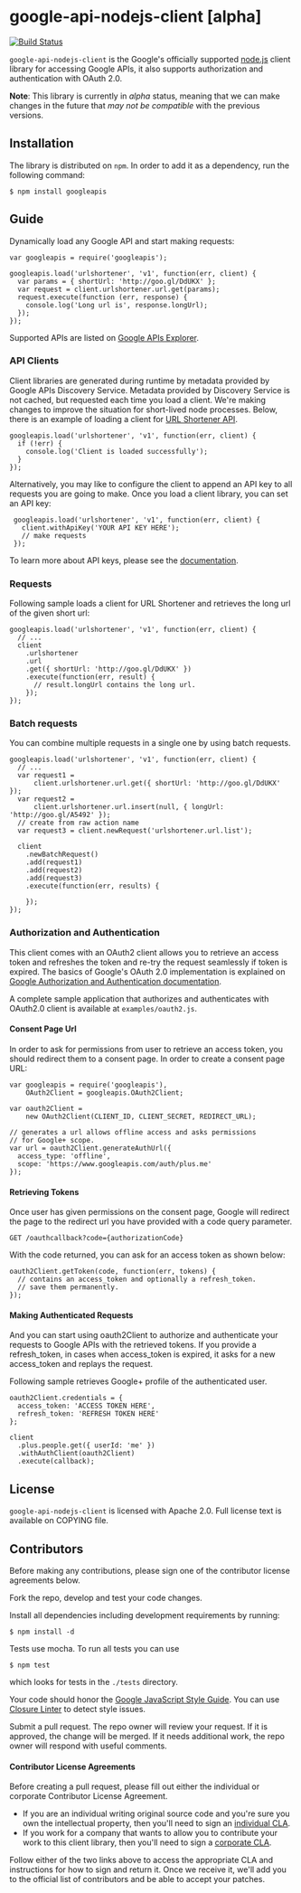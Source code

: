 # google-api-nodejs-client [alpha]

[![Build Status](https://travis-ci.org/google/google-api-nodejs-client.png)](https://travis-ci.org/google/google-api-nodejs-client)

`google-api-nodejs-client` is the Google's officially supported
[node.js](http://nodejs.org/) client
library for accessing Google APIs, it also supports authorization and
authentication with OAuth 2.0.

**Note**: This library is currently in *alpha* status, meaning that we can make
changes in the future that *may not be compatible* with the previous versions.

## Installation

The library is distributed on `npm`. In order to add it as a dependency,
run the following command:

    $ npm install googleapis

## Guide

Dynamically load any Google API and start making requests:

    var googleapis = require('googleapis');

    googleapis.load('urlshortener', 'v1', function(err, client) {
      var params = { shortUrl: 'http://goo.gl/DdUKX' };
      var request = client.urlshortener.url.get(params);
      request.execute(function (err, response) {
        console.log('Long url is', response.longUrl);
      });
    });

Supported APIs are listed on
[Google APIs Explorer](https://developers.google.com/apis-explorer).

### API Clients

Client libraries are generated during runtime by metadata provided by Google
APIs Discovery Service. Metadata provided by Discovery Service is not cached,
but requested each time you load a client. We're making changes to improve the
situation for short-lived node processes. Below, there is an example of loading
a client for [URL Shortener API](https://developers.google.com/url-shortener/).

    googleapis.load('urlshortener', 'v1', function(err, client) {
      if (!err) {
        console.log('Client is loaded successfully');
      }
    });

Alternatively, you may like to configure the client to append an API key to all
requests you are going to make. Once you load a client library, you can set an
API key:

     googleapis.load('urlshortener', 'v1', function(err, client) {
       client.withApiKey('YOUR API KEY HERE');
       // make requests
     });

To learn more about API keys, please see the [documentation](https://developers.google.com/console/help/#UsingKeys).

### Requests

Following sample loads a client for URL Shortener and retrieves the long url
of the given short url:

    googleapis.load('urlshortener', 'v1', function(err, client) {
      // ...
      client
        .urlshortener
        .url
        .get({ shortUrl: 'http://goo.gl/DdUKX' })
        .execute(function(err, result) {
          // result.longUrl contains the long url.
        });
    });


### Batch requests

You can combine multiple requests in a single one by using batch requests.

    googleapis.load('urlshortener', 'v1', function(err, client) {
      // ...
      var request1 =
          client.urlshortener.url.get({ shortUrl: 'http://goo.gl/DdUKX' });
      var request2 =
          client.urlshortener.url.insert(null, { longUrl: 'http://goo.gl/A5492' });
      // create from raw action name
      var request3 = client.newRequest('urlshortener.url.list');

      client
        .newBatchRequest()
        .add(request1)
        .add(request2)
        .add(request3)
        .execute(function(err, results) {

        });
    });

### Authorization and Authentication

This client comes with an OAuth2 client allows you to retrieve an access token and
refreshes the token and re-try the request seamlessly if token is expired. The
basics of Google's OAuth 2.0 implementation is explained on
[Google Authorization and Authentication
documentation](https://developers.google.com/accounts/docs/OAuth2Login).

A complete sample application that authorizes and authenticates with OAuth2.0
client is available at `examples/oauth2.js`.

#### Consent Page Url

In order to ask for permissions from user to retrieve an access token, you
should redirect them to a consent page. In order to create a consent page
URL:

    var googleapis = require('googleapis'),
        OAuth2Client = googleapis.OAuth2Client;

    var oauth2Client =
        new OAuth2Client(CLIENT_ID, CLIENT_SECRET, REDIRECT_URL);

    // generates a url allows offline access and asks permissions
    // for Google+ scope.
    var url = oauth2Client.generateAuthUrl({
      access_type: 'offline',
      scope: 'https://www.googleapis.com/auth/plus.me'
    });

#### Retrieving Tokens
Once user has given permissions on the consent page, Google will redirect
the page to the redirect url you have provided with a code query parameter.

    GET /oauthcallback?code={authorizationCode}

With the code returned, you can ask for an access token as shown below:

    oauth2Client.getToken(code, function(err, tokens) {
      // contains an access_token and optionally a refresh_token.
      // save them permanently.
    });

#### Making Authenticated Requests

And you can start using oauth2Client to authorize and authenticate your
requests to Google APIs with the retrieved tokens. If you provide a
refresh_token, in cases when access_token is expired, it asks for a new
access_token and replays the request.

Following sample retrieves Google+ profile of the authenticated user.

    oauth2Client.credentials = {
      access_token: 'ACCESS TOKEN HERE',
      refresh_token: 'REFRESH TOKEN HERE'
    };

    client
      .plus.people.get({ userId: 'me' })
      .withAuthClient(oauth2Client)
      .execute(callback);

## License

`google-api-nodejs-client` is licensed with Apache 2.0. Full license text is
available on COPYING file.

## Contributors

Before making any contributions, please sign one of the contributor
license agreements below.

Fork the repo, develop and test your code changes.

Install all dependencies including development requirements by running:

    $ npm install -d

Tests use mocha. To run all tests you can use

    $ npm test

which looks for tests in the `./tests` directory.

Your code should honor the
[Google JavaScript Style Guide](http://google-styleguide.googlecode.com/svn/trunk/javascriptguide.xml).
You can use
[Closure Linter](https://code.google.com/p/closure-linter/)
to detect style issues.

Submit a pull request. The repo owner will review your request. If it is
approved, the change will be merged. If it needs additional work, the repo
owner will respond with useful comments.

#### Contributor License Agreements

Before creating a pull request, please fill out either the individual or
corporate Contributor License Agreement.

* If you are an individual writing original source code and you're sure you
own the intellectual property, then you'll need to sign an
[individual CLA](http://code.google.com/legal/individual-cla-v1.0.html).
* If you work for a company that wants to allow you to contribute your work
to this client library, then you'll need to sign a
[corporate CLA](http://code.google.com/legal/corporate-cla-v1.0.html).

Follow either of the two links above to access the appropriate CLA and
instructions for how to sign and return it. Once we receive it, we'll add you
to the official list of contributors and be able to accept your patches.
